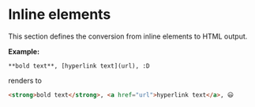 # Inline elements

This section defines the conversion from inline elements to HTML output.

**Example:**

```
**bold text**, [hyperlink text](url), :D 
```

renders to

```html
<strong>bold text</strong>, <a href="url">hyperlink text</a>, 😃
```
